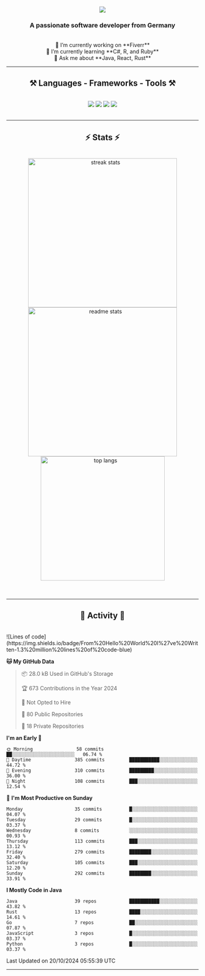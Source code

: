 <h1 align="center">
    <img src="https://readme-typing-svg.herokuapp.com/?font=Righteous&size=35&center=true&vCenter=true&width=500&height=70&duration=4000&lines=Hi+There!+👋;+I'm+Luan+S.!;" />
</h1>

<h3 align="center">A passionate software developer from Germany</h3>

<br/>

<div align="center">
    🔭 I’m currently working on **Fiverr**<br/>
    🌱 I’m currently learning **C#, R, and Ruby**<br/>
    💬 Ask me about **Java, React, Rust**<br/>
</div>

<hr/>

<h2 align="center">⚒️ Languages - Frameworks - Tools ⚒️</h2>
<br/>
<div align="center">
    <img src="https://skillicons.dev/icons?i=react,bootstrap,rust,html,css,github,figma,tailwind,git,r,php,postman" />
    <img src="https://skillicons.dev/icons?i=gradle,ruby,scala,go,postgres,redis,rabbitmq,gradle,java,nextjs,mysql,flask" />
    <img src="https://skillicons.dev/icons?i=angular,vite,vim,bun,c,discordjs,docker,flutter,sqlite,maven,nginx,npm" />
    <img src="https://skillicons.dev/icons?i=nodejs,python,javascript,typescript,kubernetes,firebase,mongodb,c" />
</div>
<br/>
<hr/>

<h2 align="center">⚡ Stats ⚡</h2>
<br/>
<div align="center">
  <img width="390" src="https://github-readme-streak-stats-salesp07.vercel.app/?user=luannndev&count_private=true&theme=react&border_radius=10" alt="streak stats"/>
  <img width="390" src="https://github-readme-stats-salesp07.vercel.app/api?username=luannndev&count_private=true&show_icons=true&theme=react&rank_icon=github&border_radius=10" alt="readme stats" />
  <br/>
  <img width="325" align="center" src="https://github-readme-stats-salesp07.vercel.app/api/top-langs/?username=luannndev&hide=HTML&langs_count=8&layout=compact&theme=react&border_radius=10&size_weight=0.5&count_weight=0.5&exclude_repo=github-readme-stats" alt="top langs" />
</div>
<br/><br/>

<hr/>

<h2 align="center">🐍 Activity 🐍</h2>
<br/>
<!--START_SECTION:waka-->
![Lines of code](https://img.shields.io/badge/From%20Hello%20World%20I%27ve%20Written-1.3%20million%20lines%20of%20code-blue)

**🐱 My GitHub Data** 

> 📦 28.0 kB Used in GitHub's Storage 
 > 
> 🏆 673 Contributions in the Year 2024
 > 
> 🚫 Not Opted to Hire
 > 
> 📜 80 Public Repositories 
 > 
> 🔑 18 Private Repositories 
 > 
**I'm an Early 🐤** 

```text
🌞 Morning                58 commits          ██░░░░░░░░░░░░░░░░░░░░░░░   06.74 % 
🌆 Daytime                385 commits         ███████████░░░░░░░░░░░░░░   44.72 % 
🌃 Evening                310 commits         █████████░░░░░░░░░░░░░░░░   36.00 % 
🌙 Night                  108 commits         ███░░░░░░░░░░░░░░░░░░░░░░   12.54 % 
```
📅 **I'm Most Productive on Sunday** 

```text
Monday                   35 commits          █░░░░░░░░░░░░░░░░░░░░░░░░   04.07 % 
Tuesday                  29 commits          █░░░░░░░░░░░░░░░░░░░░░░░░   03.37 % 
Wednesday                8 commits           ░░░░░░░░░░░░░░░░░░░░░░░░░   00.93 % 
Thursday                 113 commits         ███░░░░░░░░░░░░░░░░░░░░░░   13.12 % 
Friday                   279 commits         ████████░░░░░░░░░░░░░░░░░   32.40 % 
Saturday                 105 commits         ███░░░░░░░░░░░░░░░░░░░░░░   12.20 % 
Sunday                   292 commits         ████████░░░░░░░░░░░░░░░░░   33.91 % 
```


**I Mostly Code in Java** 

```text
Java                     39 repos            ███████████░░░░░░░░░░░░░░   43.82 % 
Rust                     13 repos            ████░░░░░░░░░░░░░░░░░░░░░   14.61 % 
Go                       7 repos             ██░░░░░░░░░░░░░░░░░░░░░░░   07.87 % 
JavaScript               3 repos             █░░░░░░░░░░░░░░░░░░░░░░░░   03.37 % 
Python                   3 repos             █░░░░░░░░░░░░░░░░░░░░░░░░   03.37 % 
```




 Last Updated on 20/10/2024 05:55:39 UTC
<!--END_SECTION:waka-->
<hr/>

<br/>

